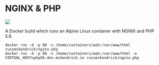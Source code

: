 NGINX & PHP
=============

[![](https://images.microbadger.com/badges/image/russmckendrick/nginx-php.svg)](https://microbadger.com/images/russmckendrick/nginx-php "Get your own image badge on microbadger.com")

A Docker build which runs an Alpine Linux container with NGINX and PHP 5.6.

```
docker run -d -p 80 -v /home/containers/web:/var/www/html russmckendrick/nginx-php
docker run -d -p 80 -v /home/containers/web:/var/www/html -e VIRTUAL_HOST=php56.dev.mckendrick.io russmckendrick/nginx-php
```